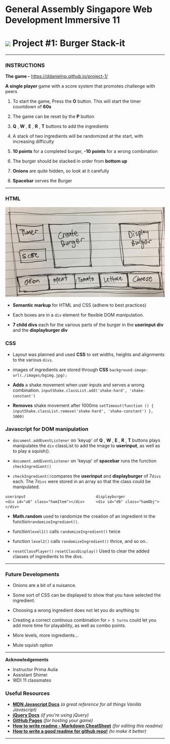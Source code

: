 # General Assembly Singapore Web Development Immersive 11

# ![](https://ga-dash.s3.amazonaws.com/production/assets/logo-9f88ae6c9c3871690e33280fcf557f33.png) Project #1: Burger Stack-it
---
### INSTRUCTIONS

 **The game -**
https://ddanielnp.github.io/project-1/

**A single player** game with a score system that promotes challenge with peers

1. To start the game, Press the **O** button. This will start the timer countdown of **60s**

2. The game can be reset by the **P** button

3. **Q** , **W** , **E** , **R** , **T** buttons to add the ingredients

3. A stack of two ingredients will be randomized at the start, with increasing difficulty

4. **10 points** for a completed burger, **-10 points** for a wrong combination

5. The burger should be stacked in order from **bottom up**

6. **Onions** are quite hidden, so look at it carefully

7. **Spacebar** serves the Burger

---

### **HTML**
![](./css/images/layout.jpg)
* **Semantic markup** for HTML and CSS (adhere to best practices)

* Each boxes are in a `div` element for flexible DOM manipulation.

* **7 child divs** each for the various parts of the burger in the **userinput div** and the **displayburger div**

### **CSS**

* Layout was planned and used **CSS** to set widths, heights and alignments to the various `divs`.

* images of ingredients are stored through **CSS** ```background-image: url(./images/bgimg.jpg);```


* **Adds** a shake movement when user inputs and serves a wrong combination. ```inputShake.classList.add('shake-hard', 'shake-constant')```

* **Removes** shake movement after 1000ms ```setTimeout(function () {
  inputShake.classList.remove('shake-hard', 'shake-constant')
  }, 1000)```

### **Javascript** for **DOM manipulation**

* `document.addEventListener` on 'keyup' of **Q** , **W** , **E** , **R** , **T** buttons plays manipulates the `div` classList to add the image to **userinput**, as well as to play a squish().  

* `document.addEventListener` on 'keyup' of **spacebar** runs the function `checkIngredient()`

* ```checkIngredient()```compares the **userinput** and **displayburger** of 7`divs` each. The 7`divs` were stored in an array so that the class could be manipulated.
```
userinput                               displayburger
<div id="u6" class="hamItem"></div>     <div id="d6" class="hamObj"></div>
```

* **Math.random** used to randomize the creation of an ingredient in the function```randomizeIngredient()```.

* function`level1()` calls `randomizeIngredient()` twice
* function `level2()` calls `randomizeIngredient()` thrice, and so on..

* `resetClassPlayer()`  `resetClassDisplay()` Used to clear the added classes of ingredients to the divs.

---
### **Future Developments**
* Onions are a bit of a nuisance.

* Some sort of CSS can be displayed to show that you have selected the ingredient.

* Choosing a wrong ingredient does not let you do anything to

* Creating a correct continous combination for `> 5 turns` could let you add more time for playability, as well as combo points.

* More levels, more ingredients...

* Mute squish option

---

**Acknowledgements**
* Instructor Prima Aulia
* Assistant Shimei
* WDI 11 classmates

### Useful Resources

* **[MDN Javascript Docs](https://developer.mozilla.org/en-US/docs/Web/JavaScript)** _(a great reference for all things Vanilla Javascript)_
* **[jQuery Docs](http://api.jquery.com)** _(if you're using jQuery)_
* **[GitHub Pages](https://pages.github.com)** _(for hosting your game)_
* **[How to write readme - Markdown CheatSheet](https://github.com/adam-p/markdown-here/wiki/Markdown-Cheatsheet)** _(for editing this readme)_
* **[How to write a good readme for github repo!](https://gist.github.com/PurpleBooth/109311bb0361f32d87a2)** _(to make it better)_

---
